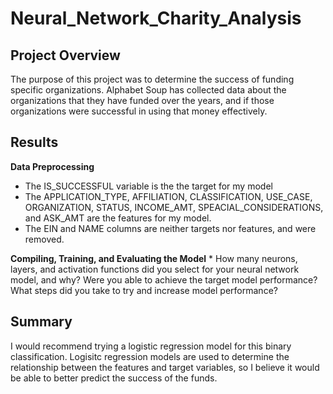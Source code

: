 # Neural_Network_Charity_Analysis

## Project Overview
The purpose of this project was to determine the success of funding specific organizations. Alphabet Soup has collected data about the organizations that they have funded over the years, and if those organizations were successful in using that money effectively.

## Results
**Data Preprocessing**
* The IS_SUCCESSFUL variable is the the target for my model
* The APPLICATION_TYPE, AFFILIATION, CLASSIFICATION, USE_CASE, ORGANIZATION, STATUS, INCOME_AMT, SPEACIAL_CONSIDERATIONS, and ASK_AMT are the features for my model.
* The EIN and NAME columns are neither targets nor features, and were removed.

**Compiling, Training, and Evaluating the Model**
*
How many neurons, layers, and activation functions did you select for your neural network model, and why?
Were you able to achieve the target model performance?
What steps did you take to try and increase model performance?

## Summary


I would recommend trying a logistic regression model for this binary classification. Logisitc regression models are used to determine the relationship between the features and target variables, so I believe it would be able to better predict the success of the funds.
